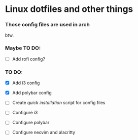# Linux dotfiles and other things

### Those config files are used in arch
btw.

### Maybe TO DO:
- [ ] Add rofi config?

### TO DO:
- [x] Add i3 config
- [x] Add polybar config 
- [ ] Create *quick installation* script for config files 
- [ ] Configure i3 
- [ ] Configure polybar
- [ ] Configure neovim and alacritty

